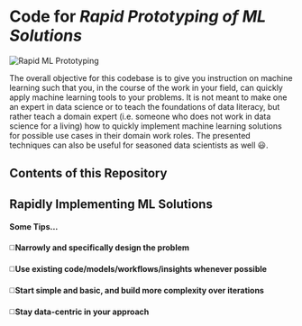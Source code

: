# Code for _Rapid Prototyping of ML Solutions_

![Rapid ML Prototyping](images/project_picture.png)

The overall objective for this codebase is to give you instruction on machine learning such that you, in the course of the work in your field, can quickly apply machine learning tools to your problems. It is not meant to make one an expert in data science or to teach the foundations of data literacy, but rather teach a domain expert (i.e. someone who does not work in data science for a living) how to quickly implement machine learning solutions for possible use cases in their domain work roles. The presented techniques can also be useful for seasoned data scientists as well :smiley:. 

## Contents of this Repository

## Rapidly Implementing ML Solutions


#### Some Tips...

:white_medium_square:__Narrowly and specifically design the problem__

:white_medium_square:__Use existing code/models/workflows/insights whenever possible__

:white_medium_square:__Start simple and basic, and build more complexity over iterations__

:white_medium_square:__Stay data-centric in your approach__